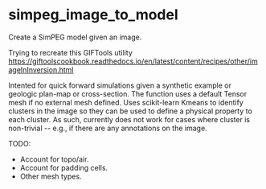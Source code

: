 # simpeg_image_to_model
Create a SimPEG model given an image.

Trying to recreate this GIFTools utility <https://giftoolscookbook.readthedocs.io/en/latest/content/recipes/other/imageInInversion.html>

Intented for quick forward simulations given a synthetic example or geologic plan-map or cross-section. The function uses a default Tensor mesh if no external mesh defined.
Uses scikit-learn Kmeans to identify clusters in the image so they can be used to define a physical property to each cluster. 
As such, currently does not work for cases where cluster is non-trivial -- e.g., if there are any annotations on the image.

TODO: 
- Account for topo/air.
- Account for padding cells.
- Other mesh types.
